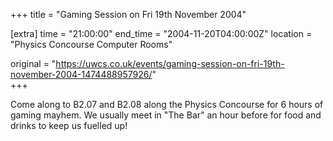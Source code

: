 +++
title = "Gaming Session on Fri 19th November 2004"

[extra]
time = "21:00:00"
end_time = "2004-11-20T04:00:00Z"
location = "Physics Concourse Computer Rooms"

original = "https://uwcs.co.uk/events/gaming-session-on-fri-19th-november-2004-1474488957926/"    
+++

Come along to B2.07 and B2.08 along the Physics Concourse for 6 hours of gaming mayhem. We usually meet in "The Bar" an hour before for food and drinks to keep us fuelled up\!

